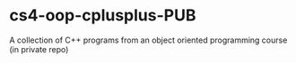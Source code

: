 # cs4-oop-cplusplus-PUB
A collection of C++ programs from an object oriented programming course (in private repo)
